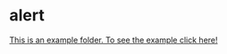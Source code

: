 # alert
[This is an example folder. To see the example click here!](https://github.com/Theryston/images-for-me#readme)
